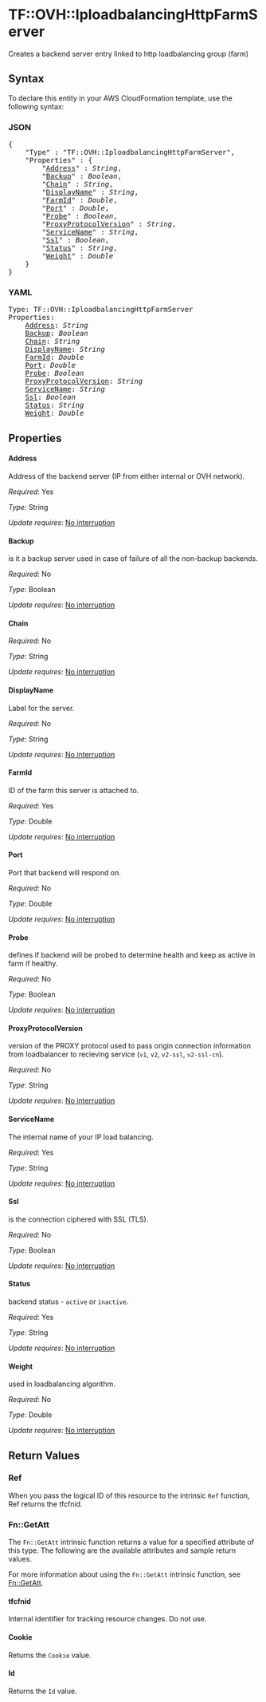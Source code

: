 # TF::OVH::IploadbalancingHttpFarmServer

Creates a backend server entry linked to http loadbalancing group (farm)

## Syntax

To declare this entity in your AWS CloudFormation template, use the following syntax:

### JSON

<pre>
{
    "Type" : "TF::OVH::IploadbalancingHttpFarmServer",
    "Properties" : {
        "<a href="#address" title="Address">Address</a>" : <i>String</i>,
        "<a href="#backup" title="Backup">Backup</a>" : <i>Boolean</i>,
        "<a href="#chain" title="Chain">Chain</a>" : <i>String</i>,
        "<a href="#displayname" title="DisplayName">DisplayName</a>" : <i>String</i>,
        "<a href="#farmid" title="FarmId">FarmId</a>" : <i>Double</i>,
        "<a href="#port" title="Port">Port</a>" : <i>Double</i>,
        "<a href="#probe" title="Probe">Probe</a>" : <i>Boolean</i>,
        "<a href="#proxyprotocolversion" title="ProxyProtocolVersion">ProxyProtocolVersion</a>" : <i>String</i>,
        "<a href="#servicename" title="ServiceName">ServiceName</a>" : <i>String</i>,
        "<a href="#ssl" title="Ssl">Ssl</a>" : <i>Boolean</i>,
        "<a href="#status" title="Status">Status</a>" : <i>String</i>,
        "<a href="#weight" title="Weight">Weight</a>" : <i>Double</i>
    }
}
</pre>

### YAML

<pre>
Type: TF::OVH::IploadbalancingHttpFarmServer
Properties:
    <a href="#address" title="Address">Address</a>: <i>String</i>
    <a href="#backup" title="Backup">Backup</a>: <i>Boolean</i>
    <a href="#chain" title="Chain">Chain</a>: <i>String</i>
    <a href="#displayname" title="DisplayName">DisplayName</a>: <i>String</i>
    <a href="#farmid" title="FarmId">FarmId</a>: <i>Double</i>
    <a href="#port" title="Port">Port</a>: <i>Double</i>
    <a href="#probe" title="Probe">Probe</a>: <i>Boolean</i>
    <a href="#proxyprotocolversion" title="ProxyProtocolVersion">ProxyProtocolVersion</a>: <i>String</i>
    <a href="#servicename" title="ServiceName">ServiceName</a>: <i>String</i>
    <a href="#ssl" title="Ssl">Ssl</a>: <i>Boolean</i>
    <a href="#status" title="Status">Status</a>: <i>String</i>
    <a href="#weight" title="Weight">Weight</a>: <i>Double</i>
</pre>

## Properties

#### Address

Address of the backend server (IP from either internal or OVH network).

_Required_: Yes

_Type_: String

_Update requires_: [No interruption](https://docs.aws.amazon.com/AWSCloudFormation/latest/UserGuide/using-cfn-updating-stacks-update-behaviors.html#update-no-interrupt)

#### Backup

is it a backup server used in case of failure of all the non-backup backends.

_Required_: No

_Type_: Boolean

_Update requires_: [No interruption](https://docs.aws.amazon.com/AWSCloudFormation/latest/UserGuide/using-cfn-updating-stacks-update-behaviors.html#update-no-interrupt)

#### Chain

_Required_: No

_Type_: String

_Update requires_: [No interruption](https://docs.aws.amazon.com/AWSCloudFormation/latest/UserGuide/using-cfn-updating-stacks-update-behaviors.html#update-no-interrupt)

#### DisplayName

Label for the server.

_Required_: No

_Type_: String

_Update requires_: [No interruption](https://docs.aws.amazon.com/AWSCloudFormation/latest/UserGuide/using-cfn-updating-stacks-update-behaviors.html#update-no-interrupt)

#### FarmId

ID of the farm this server is attached to.

_Required_: Yes

_Type_: Double

_Update requires_: [No interruption](https://docs.aws.amazon.com/AWSCloudFormation/latest/UserGuide/using-cfn-updating-stacks-update-behaviors.html#update-no-interrupt)

#### Port

Port that backend will respond on.

_Required_: No

_Type_: Double

_Update requires_: [No interruption](https://docs.aws.amazon.com/AWSCloudFormation/latest/UserGuide/using-cfn-updating-stacks-update-behaviors.html#update-no-interrupt)

#### Probe

defines if backend will be probed to determine health and keep as active in farm if healthy.

_Required_: No

_Type_: Boolean

_Update requires_: [No interruption](https://docs.aws.amazon.com/AWSCloudFormation/latest/UserGuide/using-cfn-updating-stacks-update-behaviors.html#update-no-interrupt)

#### ProxyProtocolVersion

version of the PROXY protocol used to pass origin connection information from loadbalancer to recieving service (`v1`, `v2`, `v2-ssl`, `v2-ssl-cn`).

_Required_: No

_Type_: String

_Update requires_: [No interruption](https://docs.aws.amazon.com/AWSCloudFormation/latest/UserGuide/using-cfn-updating-stacks-update-behaviors.html#update-no-interrupt)

#### ServiceName

The internal name of your IP load balancing.

_Required_: Yes

_Type_: String

_Update requires_: [No interruption](https://docs.aws.amazon.com/AWSCloudFormation/latest/UserGuide/using-cfn-updating-stacks-update-behaviors.html#update-no-interrupt)

#### Ssl

is the connection ciphered with SSL (TLS).

_Required_: No

_Type_: Boolean

_Update requires_: [No interruption](https://docs.aws.amazon.com/AWSCloudFormation/latest/UserGuide/using-cfn-updating-stacks-update-behaviors.html#update-no-interrupt)

#### Status

backend status - `active` or `inactive`.

_Required_: Yes

_Type_: String

_Update requires_: [No interruption](https://docs.aws.amazon.com/AWSCloudFormation/latest/UserGuide/using-cfn-updating-stacks-update-behaviors.html#update-no-interrupt)

#### Weight

used in loadbalancing algorithm.

_Required_: No

_Type_: Double

_Update requires_: [No interruption](https://docs.aws.amazon.com/AWSCloudFormation/latest/UserGuide/using-cfn-updating-stacks-update-behaviors.html#update-no-interrupt)

## Return Values

### Ref

When you pass the logical ID of this resource to the intrinsic `Ref` function, Ref returns the tfcfnid.

### Fn::GetAtt

The `Fn::GetAtt` intrinsic function returns a value for a specified attribute of this type. The following are the available attributes and sample return values.

For more information about using the `Fn::GetAtt` intrinsic function, see [Fn::GetAtt](https://docs.aws.amazon.com/AWSCloudFormation/latest/UserGuide/intrinsic-function-reference-getatt.html).

#### tfcfnid

Internal identifier for tracking resource changes. Do not use.

#### Cookie

Returns the <code>Cookie</code> value.

#### Id

Returns the <code>Id</code> value.

